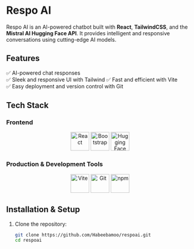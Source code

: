 # **Respo AI**  
Respo AI is an AI-powered chatbot built with **React**, **TailwindCSS**, and the **Mistral AI Hugging Face API**. It provides intelligent and responsive conversations using cutting-edge AI models.  

## **Features**  
✅ AI-powered chat responses  
✅ Sleek and responsive UI with Tailwind
✅ Fast and efficient with Vite  
✅ Easy deployment and version control with Git  

## **Tech Stack**  

### **Frontend**  
<p align="center">
  <img src="https://upload.wikimedia.org/wikipedia/commons/a/a7/React-icon.svg" alt="React" width="50"/>
  <img src="https://upload.wikimedia.org/wikipedia/commons/b/b2/Bootstrap_logo.svg" alt="Bootstrap" width="50"/>
  <img src="https://huggingface.co/front/assets/huggingface_logo-noborder.svg" alt="Hugging Face" width="50"/>
</p>  

### **Production & Development Tools**  
<p align="center">
  <img src="https://upload.wikimedia.org/wikipedia/commons/f/f1/Vitejs-logo.svg" alt="Vite" width="50"/>
  <img src="https://upload.wikimedia.org/wikipedia/commons/3/3f/Git_icon.svg" alt="Git" width="50"/>
  <img src="https://upload.wikimedia.org/wikipedia/commons/d/db/Npm-logo.svg" alt="npm" width="50"/>
</p>  

## **Installation & Setup**  

1. Clone the repository:  
   ```sh
   git clone https://github.com/Habeebamoo/respoai.git
   cd respoai
